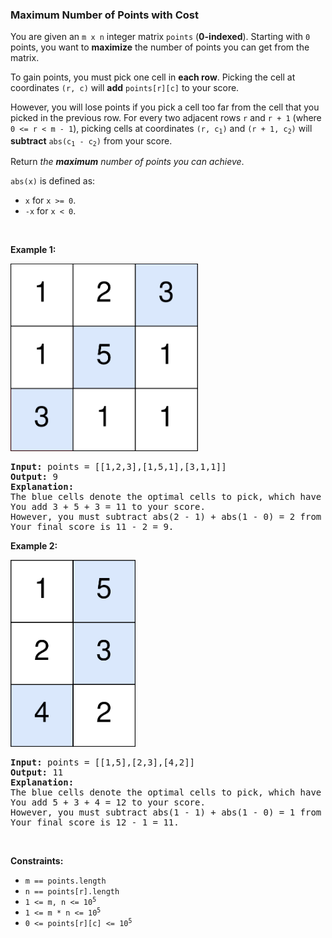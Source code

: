
<h3>Maximum Number of Points with Cost</h3>
<div><p>You are given an <code>m x n</code> integer matrix <code>points</code> (<strong>0-indexed</strong>). Starting with <code>0</code> points, you want to <strong>maximize</strong> the number of points you can get from the matrix.</p>
<p>To gain points, you must pick one cell in <strong>each row</strong>. Picking the cell at coordinates <code>(r, c)</code> will <strong>add</strong> <code>points[r][c]</code> to your score.</p>
<p>However, you will lose points if you pick a cell too far from the cell that you picked in the previous row. For every two adjacent rows <code>r</code> and <code>r + 1</code> (where <code>0 &lt;= r &lt; m - 1</code>), picking cells at coordinates <code>(r, c<sub>1</sub>)</code> and <code>(r + 1, c<sub>2</sub>)</code> will <strong>subtract</strong> <code>abs(c<sub>1</sub> - c<sub>2</sub>)</code> from your score.</p>
<p>Return <em>the <strong>maximum</strong> number of points you can achieve</em>.</p>
<p><code>abs(x)</code> is defined as:</p>
<ul>
<li><code>x</code> for <code>x &gt;= 0</code>.</li>
<li><code>-x</code> for <code>x &lt; 0</code>.</li>
</ul>
<p> </p>
<p><strong>Example 1:</strong><strong> </strong></p>
<img alt="" src="assets/009a2cb78f9e4bd997ac3ee3633c6c6f.png" style="width: 300px; height: 300px;"/>
<pre><strong>Input:</strong> points = [[1,2,3],[1,5,1],[3,1,1]]
<strong>Output:</strong> 9
<strong>Explanation:</strong>
The blue cells denote the optimal cells to pick, which have coordinates (0, 2), (1, 1), and (2, 0).
You add 3 + 5 + 3 = 11 to your score.
However, you must subtract abs(2 - 1) + abs(1 - 0) = 2 from your score.
Your final score is 11 - 2 = 9.
</pre>
<p><strong>Example 2:</strong></p>
<img alt="" src="assets/710cdd6f7fb24f728abcd30450b3985f.png" style="width: 200px; height: 299px;"/>
<pre><strong>Input:</strong> points = [[1,5],[2,3],[4,2]]
<strong>Output:</strong> 11
<strong>Explanation:</strong>
The blue cells denote the optimal cells to pick, which have coordinates (0, 1), (1, 1), and (2, 0).
You add 5 + 3 + 4 = 12 to your score.
However, you must subtract abs(1 - 1) + abs(1 - 0) = 1 from your score.
Your final score is 12 - 1 = 11.
</pre>
<p> </p>
<p><strong>Constraints:</strong></p>
<ul>
<li><code>m == points.length</code></li>
<li><code>n == points[r].length</code></li>
<li><code>1 &lt;= m, n &lt;= 10<sup>5</sup></code></li>
<li><code>1 &lt;= m * n &lt;= 10<sup>5</sup></code></li>
<li><code>0 &lt;= points[r][c] &lt;= 10<sup>5</sup></code></li>
</ul>
</div>
